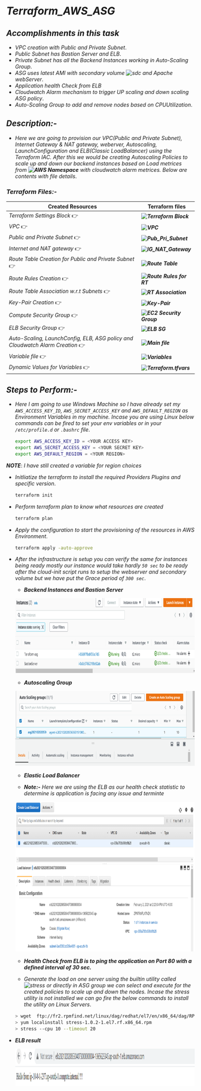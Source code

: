 # _Terraform_AWS_ASG_

## _Accomplishments in this task_
 * _VPC creation with Public and Private Subnet_.
 * _Public Subnet has Bastion Server and ELB_.
 * _Private Subnet has all the Backend Instances working in Auto-Scaling Group_.
 * _ASG uses latest AMI with secondary volume ![sdc](https://img.shields.io/badge/%2Fdev%2Fsdc-----%20%3E%20%2Fvar%2Flog-blue) and Apache webServer_.
 * _Application health Check from ELB_
 * _Cloudwatch Alarm mechanism to trigger UP scaling and down scaling ASG policy_.
 * _Auto-Scaling Group to add and remove nodes based on CPUUtilization_.


## _Description:-_
 * _Here we are going to provision our VPC(Public and Private Subnet), Internet Gateway & NAT gateway, weberver, Autoscaling, LaunchConfiguration and  ELB(Classic LoadBalancer) using the Terraform IAC. After this we would be creating Autoscaling Policies to scale up and down our backend instances based on Load metrices from ***![AWS](https://img.shields.io/badge/-AWS%2FEC2-orange) Namespace*** with cloudwatch alarm metrices. Below are contents with file details_.
 
 ### _Terraform Files:-_

Created Resources      |  Terraform files
-----------      | --------------------
_Terraform Settings Block_                           :point_right:  | ***![Terraform Block](https://github.com/samblake30/Terraform_ASG_AWS/blob/master/terraform_block.tf)***
_VPC_                                                :point_right:  | ***![VPC](https://github.com/samblake30/Terraform_ASG_AWS/blob/master/vpc.tf)***
_Public and Private Subnet_                          :point_right:  | ***![Pub_Pri_Subnet](https://github.com/samblake30/Terraform_ASG_AWS/blob/master/pub_pri_subnet.tf)***
_Internet and NAT gateway_                           :point_right:  | ***![IG_NAT_Gateway](https://github.com/samblake30/Terraform_ASG_AWS/blob/master/gateway_ig_nat.tf)***
_Route Table Creation for Public and Private Subnet_ :point_right:  | ***![Route Table](https://github.com/samblake30/Terraform_ASG_AWS/blob/master/routerule.tf)***
_Route Rules Creation_                               :point_right:  | ***![Route Rules for RT](https://github.com/samblake30/Terraform_ASG_AWS/blob/master/routerule.tf)***
_Route Table Association w.r.t Subnets_              :point_right:  | ***![RT Association](https://github.com/samblake30/Terraform_ASG_AWS/blob/master/rtassociation.tf)***
_Key-Pair Creation_                                  :point_right:  | ***![Key-Pair](https://github.com/samblake30/Terraform_ASG_AWS/blob/master/keypair.tf)***
_Compute Security Group_                             :point_right:  | ***![EC2 Security Group](https://github.com/samblake30/Terraform_ASG_AWS/blob/master/sg.tf)***
_ELB Security Group_                                 :point_right:  | ***![ELB SG](https://github.com/samblake30/Terraform_ASG_AWS/blob/master/elbsg.tf)***
_Auto-Scaling, LaunchConfig, ELB, ASG policy and Cloudwatch Alarm Creation_ :point_right: | ***![Main file](https://github.com/samblake30/Terraform_ASG_AWS/blob/master/main.tf)***
_Variable file_                                      :point_right:  | ***![Variables](https://github.com/samblake30/Terraform_ASG_AWS/blob/master/variables.tf)***
_Dynamic Values for Variables_                       :point_right:  | ***![Terraform.tfvars](https://github.com/samblake30/Terraform_ASG_AWS/blob/master/terraform.tfvars)***


## _Steps to Perform:-_
* _Here I am going to use Windows Machine so I have already set my ```AWS_ACCESS_KEY_ID```, ```AWS_SECRET_ACCESS_KEY```  and ```AWS_DEFAULT_REGION``` as Environment Variables in my machine. Incase you are using Linux below commands can be fired to set your env variables or in your ```/etc/profile.d``` or ```.bashrc``` file_.
   ```bash
   export AWS_ACCESS_KEY_ID = <YOUR ACCESS KEY>
   export AWS_SECRET_ACCESS_KEY = <YOUR SECRET KEY>
   export AWS_DEFAULT_REGION = <YOUR REGION>
   ``` 
***_NOTE_***: _I have still created a variable for region choices_

* _Initliatize the terraform to install the required Providers Plugins and specific version_.
   ```bash
   terraform init
   ```
* _Perform terraform plan to know what resources are created_
   ```bash
   terraform plan
   ```
* _Apply the configuration to start the provisioning of the resources in AWS Environment_.
   ```bash
   terraform apply -auto-approve
   ```
* _After the infrastructure is setup you can verify the same for instances being ready mostly our instance would take hardly ```50 sec``` to be ready after the cloud-init script runs to setup the webserver and secondary volume but we have put the Grace period of ```300 sec```_.
  * ***_Backend Instances and Bastion Server_***
  
   <p align="centre">
      <img width="950" height="200" src="https://github.com/samblake30/Terraform_ASG_AWS/blob/master/images/instances_bastion.PNG">
   </p>

  * ***_Autoscaling Group_***

   <p align="centre">
      <img width="950" height="200" src="https://github.com/samblake30/Terraform_ASG_AWS/blob/master/images/ASG.PNG">
   </p>

  * ***_Elastic Load Balancer_***
  
  * ***_Note_:-*** _Here we are using the ELB as our health check statistic to determine is application is facing any issue and terminte_ 
  
   <p align="centre">
      <img width="950" height="400" src="https://github.com/samblake30/Terraform_ASG_AWS/blob/master/images/ELB.PNG">
   </p>
   
  * ***_Health Check from ELB is to ping the application on Port 80 with a defined interval of 30 sec_.***
  
  * _Generate the load on one server using the builtin utility called ![stress](https://img.shields.io/badge/Utility-stress-brightgreen?style=plastic&logo=appveyor) or directly in ASG group we can select and execute for the created policies to scale up and down the nodes. Incase the stress utility is not installed we can go fire the below commands to install the utility on Linux Servers_.
  
  ```bash
  > wget  ftp://fr2.rpmfind.net/linux/dag/redhat/el7/en/x86_64/dag/RPMS/stress-1.0.2-1.el7.rf.x86_64.rpm
  > yum localinstall stress-1.0.2-1.el7.rf.x86_64.rpm
  > stress --cpu 10 --timeout 20
  ```
 * ***_ELB result_***
   <p align="centre">
     <img width="850" height="100" src="https://github.com/samblake30/Terraform_ASG_AWS/blob/master/images/elb_result.PNG">  
   </p>
